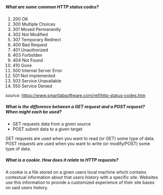 ##### What are some common HTTP status codes?

1. 200 OK
2. 300 Multiple Choices
3. 301 Moved Permanently
4. 302 Not Modified
5. 307 Temporary Redirect
6. 400 Bad Request
7. 401 Unauthorized
8. 403 Forbidden
9. 404 Not Found
10. 410 Gone
11. 500 Internal Server Error
12. 501 Not Implemented
13. 503 Service Unavailable
14. 550 Service Denied

*source:* https://www.smartlabsoftware.com/ref/http-status-codes.htm

##### What is the difference between a GET request and a POST request? When might each be used?

* GET requests data from a given source
* POST submit data to a given target

GET requests are used when you want to read (or GET) some type of data. POST requests are used when you want to write (or modify/POST) some type of data.

##### What is a cookie. How does it relate to HTTP requests?

A cookie is a file stored on a given users local machine which contains contextual information about that users history with a specific site. Websites use this information to provide a customized experience of their site bases on said users history.  